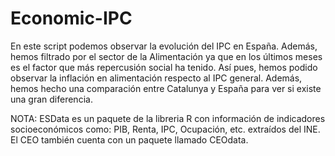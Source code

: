 # Economic-IPC
En este script podemos observar la evolución del IPC en España. 
Además, hemos filtrado por el sector de la Alimentación ya que en los últimos meses es el factor que más repercusión social ha tenido.
Así pues, hemos podido observar la inflación en alimentación respecto al IPC general. 
Además, hemos hecho una comparación entre Catalunya y España para ver si existe una gran diferencia. 

NOTA: ESData es un paquete de la libreria R con información de indicadores socioeconómicos como: PIB, Renta, IPC, Ocupación, etc. extraídos del INE. El CEO también cuenta con un paquete llamado CEOdata.
